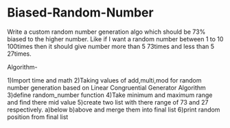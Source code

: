 # Biased-Random-Number

Write a custom random number generation algo which should be 73% biased to the higher number.
Like if I want a random number between 1 to 10 100times then it should give number more than 5 73times and less than 5 27times.

Algorithm-

1)Import time and math
2)Taking values of add,multi,mod for random number generation based on Linear Congruential Generator Algorithm
3)define random_number function
4)Take minimum and maximum range and find there mid value
5)create two list with there range of 73 and 27 respectively.
     a)below
     b)above
 and merge them into final list 
6)print random position from final list
